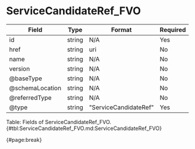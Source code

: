 <!--
    ATTENTION: This file was generated via gradle!
               Do NOT manually edit this file! Any such changes will be overwritten!
-->

# ServiceCandidateRef_FVO

| Field | Type | Format | Required |
| ------- | ------- | ------- | --- |
| id | string | N/A | Yes |
| href | string | uri | No |
| name | string | N/A | No |
| version | string | N/A | No |
| @baseType | string | N/A | No |
| @schemaLocation | string | N/A | No |
| @referredType | string | N/A | No |
| @type | string | "ServiceCandidateRef" | Yes |

Table: Fields of ServiceCandidateRef_FVO. {#tbl:ServiceCandidateRef_FVO.md:ServiceCandidateRef_FVO}

{#page:break}
